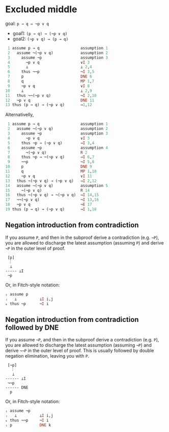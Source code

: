 # Excluded middle

goal: `p → q ⇔ ¬p ∨ q`
- goal1: `(p → q) → (¬p ∨ q)`
- goal2: `(¬p ∨ q) → (p → q)`

```hs
 1 assume p → q                  assumption 1
 2   assume ¬(¬p ∨ q)            assumption 2
 3     assume ¬p                 assumption 3
 4       ¬p ∨ q                  ∨I 3
 5       ⊥                       ⊥ 2,4
 6     thus ¬¬p                  ¬I 3,5
 7     p                         DNE 6
 8     q                         MP 1,7
 9     ¬p ∨ q                    ∨I 8
10     ⊥                         ⊥ 2,9
11   thus ¬¬(¬p ∨ q)             ¬I 2,10
12   ¬p ∨ q                      DNE 11
13 thus (p → q) → (¬p ∨ q)       →1,12
```

Alternativelly,

```hs
 1 assume p → q                  assumption 1
 2   assume ¬(¬p ∨ q)            assumption 2
 3     assume ¬p                 assumption 3
 4       ¬p ∨ q                  ∨I 3
 5     thus ¬p → (¬p ∨ q)        →I 3,4
 6     assume ¬p                 assumption 4
 7       ¬(¬p ∨ q)               R 2
 8     thus ¬p → ¬(¬p ∨ q)       →I 6,7
 9     ¬¬p                       ¬I 5,8
10     p                         DNE 9
11     q                         MP 1,10
12     ¬p ∨ q                    ∨I 11
13   thus ¬(¬p ∨ q) → (¬p ∨ q)   →I 2,12
14   assume ¬(¬p ∨ q)            assumption 5
15     ¬(¬p ∨ q)                 R 14
16   thus ¬(¬p ∨ q) → ¬(¬p ∨ q)  →I 14,15
17   ¬¬(¬p ∨ q)                  ¬I 13,16
18   ¬p ∨ q                      ¬E 17
19 thus (p → q) → (¬p ∨ q)       →I 1,18
```


## Negation introduction from contradiction

If you assume `P`, and then in the subproof derive a contradiction (e.g. `¬P`), you are allowed to discharge the latest assumption (assuming `P`) and derive `¬P` in the outer level of proof.

```
 [p]
  ⫶
  ⊥
----- ⊥I
 ¬p
```

Or, in Fitch-style notation:

```hs
ᵢ assume p
ⱼ   ⊥          ⊥I i,j
ₖ thus ¬p      ¬I i
```

## Negation introduction from contradiction followed by DNE

If you assume `¬P`, and then in the subproof derive a contradiction (e.g. `P`), you are allowed to discharge the latest assumption (assuming `¬P`) and derive `¬¬P` in the outer level of proof. This is usually followed by double negation elimination, leaving you with `P`.


```
 [¬p]
   ⫶
   ⊥
------ ⊥I
 ¬¬p
------ DNE
  p
```

Or, in Fitch-style notation:

```hs
ᵢ assume ¬p
ⱼ   ⊥          ⊥I i,j
ₖ thus ¬¬p     ¬I i
ₗ p            DNE k
```
